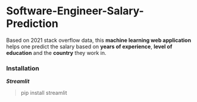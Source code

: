 # Software-Engineer-Salary-Prediction

Based on 2021 stack overflow data, this **machine learning web application** helps one predict the salary based on **years of experience**, **level of education** and the **country** they work in.

### Installation 
***Streamlit***
>pip install streamlit
